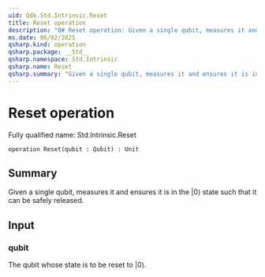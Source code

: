 ```yaml
---
uid: Qdk.Std.Intrinsic.Reset
title: Reset operation
description: "Q# Reset operation: Given a single qubit, measures it and ensures it is in the |0⟩ state such that it can be safely released."
ms.date: 06/02/2025
qsharp.kind: operation
qsharp.package: __Std__
qsharp.namespace: Std.Intrinsic
qsharp.name: Reset
qsharp.summary: "Given a single qubit, measures it and ensures it is in the |0⟩ state such that it can be safely released."
---
```


# Reset operation

Fully qualified name: Std.Intrinsic.Reset

```qsharp
operation Reset(qubit : Qubit) : Unit
```

## Summary
Given a single qubit, measures it and ensures it is in the |0⟩ state
such that it can be safely released.

## Input
### qubit
The qubit whose state is to be reset to |0⟩.
